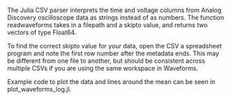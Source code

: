 The Julia CSV parser interprets the time and voltage columns from Analog Discovery oscilloscope data as strings instead of as numbers. The function readwaveforms takes in a filepath and a skipto value, and returns two vectors of type Float64. 

To find the correct skipto value for your data, open the CSV a spreadsheet program and note the first row number after the metadata ends. This may be different from one file to another, but should be consistent across multiple CSVs if you are using the same workspace in Waveforms. 

Example code to plot the data and lines around the mean can be seen in plot_waveforms_log.jl. 
